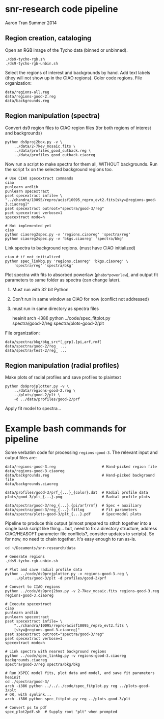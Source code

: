 snr-research code pipeline
==========================
Aaron Tran
Summer 2014


Region creation, cataloging
---------------------------

Open an RGB image of the Tycho data (binned or unbinned).

    ./ds9-tycho-rgb.sh
    ./ds9-tycho-rgb-unbin.sh

Select the regions of interest and backgrounds by hand.  Add text labels
(they will not show up in the CIAO regions).  Color code regions.
File organization:

    data/regions-all.reg
    data/regions-good-2.reg
    data/backgrounds.reg


Region manipulation (spectra)
-----------------------------

Convert ds9 region files to CIAO region files
(for both regions of interest and backgrounds)

    python ds9proj2box.py -v \
        ../data/2-7kev_mosaic.fits \
        ../data/profiles_good_cutback.reg \
        ../data/profiles_good_cutback.ciaoreg

Now run a script to make spectra for them all, WITHOUT backgrounds.
Run the script 1x on the selected background regions too.

    # Use CIAO specextract commands
    ciao
    punlearn ardlib
    punlearn specextract
    pset specextract infile= \
    "../chandra/10095/repro/acisf10095_repro_evt2.fits[sky=@regions-good-3.ciaoreg]"
    pset specextract outroot="spectra/good-3/reg"
    pset specextract verbose=1
    specextract mode=h

    # Not implemented yet
    ciao
    python ciaoreg2spec.py -v 'regions.ciaoreg' 'spectra/reg'
    python ciaoreg2spec.py -v 'bkgs.ciaoreg' 'spectra/bkg'

Link spectra to background regions. (must have CIAO initialized)

    ciao # if not initialized
    python spec_linkbg.py 'regions.ciaoreg' 'bkgs.ciaoreg' \
        'spectra/reg' 'spectra/bkg'

Plot spectra with fits to absorbed powerlaw (`phabs*powerlaw`), and output
fit parameters to same folder as spectra (can change later).
1. Must run with 32 bit Python
2. Don't run in same window as CIAO for now (conflict not addressed)
3. must run in same directory as spectra files

    heainit
    arch -i386 python ../code/spec_fitplot.py \
                      spectra/good-2/reg spectra/plots-good-2/plt

File organization:

    data/spectra/bkg/bkg_src*[_grp].[pi,arf,rmf]
    data/spectra/good-2/reg_ ...
    data/spectra/test-2/reg_ ...

Region manipulation (radial profiles)
-------------------------------------

Make plots of radial profiles and save profiles to plaintext

    python ds9projplotter.py -v \
        ../data/regions-good-2.reg \
        ../plots/good-2/plt \
        -d ../data/profiles/good-2/prf

Apply fit model to spectra...


Example bash commands for pipeline
==================================

Some verbatim code for processing `regions-good-3`.
The relevant input and output files are:

    data/regions-good-3.reg                     # Hand-picked region file
    data/regions-good-3.ciaoreg
    data/backgrounds.reg                        # Hand-picked background file
    data/backgrounds.ciaoreg

    data/profiles/good-3/prf_{...}_{color}.dat  # Radial profile data
    plots/good-3/plt_{...}.png                  # Radial profile plots

    data/spectra/good-3/reg_{...}.{pi/arf/rmf}  # Spec + auxiliary
    data/spectra/good-3/reg_{...}.fitlog        # Fit parameters
    data/spectra/plots-good-3/plt_{...}.pdf     # Spec+model plots

Pipeline to produce this output (almost prepared to stitch together into a
single bash script like thing... but, need to fix a directory structure,
address CIAO/HEASOFT parameter file conflicts?, consider updates to scripts).
So for now, no need to chain together.  It's easy enough to run as-is.

    cd ~/Documents/snr-research/data

    # Generate regions
    ./ds9-tycho-rgb-unbin.sh

    # Plot and save radial profile data
    python ../code/ds9projplotter.py -v regions-good-3.reg \
        ../plots/good-3/plt -d profiles/good-3/prf

    # Convert to CIAO regions
    python ../code/ds9proj2box.py -v 2-7kev_mosaic.fits regions-good-3.reg
    regions-good-3.ciaoreg

    # Execute specextract
    ciao
    punlearn ardlib
    punlearn specextract
    pset specextract infile= \
        "../chandra/10095/repro/acisf10095_repro_evt2.fits \
        [sky=@regions-good-3.ciaoreg]"
    pset specextract outroot="spectra/good-3/reg"
    pset specextract verbose=1
    specextract mode=h

    # Link spectra with nearest background regions
    python ../code/spec_linkbg.py -v regions-good-3.ciaoreg backgrounds.ciaoreg
    spectra/good-3/reg spectra/bkg/bkg

    # Run XSPEC model fits, plot data and model, and save fit parameters
    heainit
    cd ./spectra/good-3/
    arch -i386 python ../../../code/spec_fitplot.py reg ../plots-good-3/plt
    # OR, with symlink...
    arch -i386 python spec_fitplot.py reg ../plots-good-3/plt

    # Convert ps to pdf
    spec_plot2pdf.sh  # Supply root "plt" when prompted

